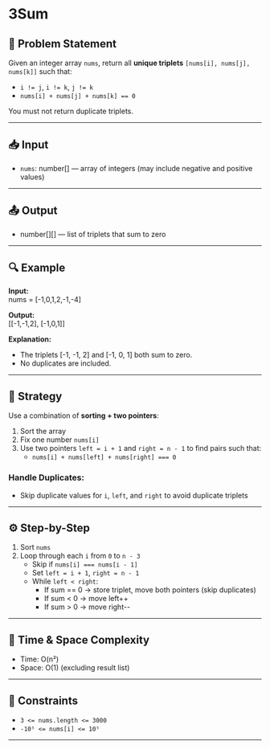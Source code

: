 # 3Sum

## 🧩 Problem Statement

Given an integer array `nums`, return all **unique triplets** `[nums[i], nums[j], nums[k]]` such that:

-   `i != j`, `i != k`, `j != k`
-   `nums[i] + nums[j] + nums[k] == 0`

You must not return duplicate triplets.

---

## 📥 Input

-   `nums`: number[] — array of integers (may include negative and positive values)

---

## 📤 Output

-   number[][] — list of triplets that sum to zero

---

## 🔍 Example

**Input:**  
nums = [-1,0,1,2,-1,-4]

**Output:**  
[[-1,-1,2], [-1,0,1]]

**Explanation:**

-   The triplets [-1, -1, 2] and [-1, 0, 1] both sum to zero.
-   No duplicates are included.

---

## 🧠 Strategy

Use a combination of **sorting + two pointers**:

1. Sort the array
2. Fix one number `nums[i]`
3. Use two pointers `left = i + 1` and `right = n - 1` to find pairs such that:
    - `nums[i] + nums[left] + nums[right] === 0`

### Handle Duplicates:

-   Skip duplicate values for `i`, `left`, and `right` to avoid duplicate triplets

---

## ⚙️ Step-by-Step

1. Sort `nums`
2. Loop through each `i` from `0` to `n - 3`
    - Skip if `nums[i] === nums[i - 1]`
    - Set `left = i + 1`, `right = n - 1`
    - While `left < right`:
        - If sum == 0 → store triplet, move both pointers (skip duplicates)
        - If sum < 0 → move left++
        - If sum > 0 → move right--

---

## 🧪 Time & Space Complexity

-   Time: O(n²)
-   Space: O(1) (excluding result list)

---

## 🔧 Constraints

-   `3 <= nums.length <= 3000`
-   `-10⁵ <= nums[i] <= 10⁵`

---
